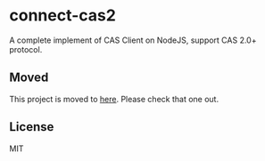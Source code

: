 # connect-cas2

A complete implement of CAS Client on NodeJS, support CAS 2.0+ protocol.

## Moved
This project is moved to [here](https://github.com/TencentWSRD/connect-cas2). Please check that one out.

## License

  MIT
